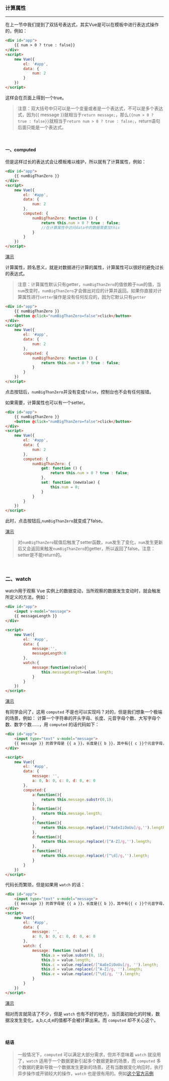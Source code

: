 ### 计算属性
---

在上一节中我们提到了双括号表达式，其实Vue是可以在模板中进行表达式操作的，例如：
```html
<div id="app">
    {{ num > 0 ? true : false}}
</div>
<script>
    new Vue({
        el: '#app',
        data: {
            num: 2
        }
    })
</script>
```
这样会在页面上得到一个true。

> 注意：双大括号中只可以是一个变量或者是一个表达式，不可以是多个表达式，因为{{ message }}就相当于`return message;`，那么`{{num > 0 ? true : false}}`就相当于`return num > 0 ? true : false;`，return语句后面只能是一个表达式。

<br>

#### 一、computed
但是这样过长的表达式会让模板难以维护，所以就有了计算属性，例如：

```html
<div id="app">
    {{ numBigThanZero }}
</div>
<script>
    new Vue({
        el: '#app',
        data: {
            num: 2
        },
        computed: {
            numBigThanZero: function () {
                return this.num > 0 ? true : false;
                //在计算属性中访问data中的数据需要加this
            }
        }
    })
</script>
```
[演示](http://lavyun.github.io/learn-vue/vue/4-计算属性/demo1.html)

计算属性，顾名思义，就是对数据进行计算的属性，计算属性可以很好的避免过长的表达式。

> 注意：计算属性默认只有getter，`numBigThanZero`的值依赖于`num`的值，当`num`改变时，`numBigThanZero`才会做出对应的计算并返回。如果你直接对计算属性进行`setter`操作是没有任何反应的，因为它默认只有`getter`

```html
<div id="app">
    {{ numBigThanZero }}
    <button @click="numBigThanZero=false">click</button>
</div>
<script>
    new Vue({
        el: '#app',
        data: {
            num: 2
        },
        computed: {
            numBigThanZero: function () {
                return this.num > 0 ? true : false;
            }
        }
    })
</script>
```

点击按钮后，`numBigThanZero`并没有变成`false`，控制台也不会有任何报错。

如果需要，计算属性也可以有一个setter。

```html
<div id="app">
    {{ numBigThanZero }}
    <button @click="numBigThanZero=false">click</button>
</div>
<script>
    new Vue({
        el: '#app',
        data: {
            num: 2
        },
        computed: {
            numBigThanZero: {
                get: function () {
                    return this.num > 0 ? true : false;
                },
                set: function (newValue) {
                    this.num = 0;
                }
            }
        }
    })
</script>
```

此时，点击按钮后,`numBigThanZero`就变成了false。

[演示](http://lavyun.github.io/learn-vue/vue/4-计算属性/demo2.html)

> 对`numBigThanZero`赋值后触发了setter函数，`num`发生了变化，`num`发生更新后又会返回来触发`numBigThanZero`的getter，所以返回了false。注意：setter是不能return的。

<br>

### 二、watch

watch用于观察 Vue 实例上的数据变动，当所观察的数据发生变动时，就会触发所定义的方法，例如：

```html
<div id="app">
    <input v-model="message">
    {{ messageLength }}
</div>

<script>
    new Vue({
        el: '#app',
        data: {
            message:'',
            messageLength:0
        },
        watch:{
            message:function(value){
                this.messageLength=value.length;
            }
        }
    })
</script>
```
[演示](http://lavyun.github.io/learn-vue/vue/4-计算属性/demo3.html)

有同学会问了，这用 `computed` 不是也可以实现吗？对的，但是我们想象一个极端的场景，例如：
计算一个字符串的开头字母、长度、元音字母个数、大写字母个数、数字个数......，用 `computed` 的话代码如下：

```html
<div id="app">
    <input type="text" v-model="message">
    {{ message }} 的首字母是 {{ a }}，长度是{{ b }}，其中有{{ c }}个元音字母，{{ d }}个大写字母，{{ e }}个数字
</div>

<script>
    new Vue({
        el: '#app',
        data: {
            message: '',
            a: 0, b: 0, c: 0, d: 0, e: 0
        },
        computed:{
            a:function(){
                return this.message.substr(0,1);
            },
            b:function(){
                return this.message.length;
            },
            c:function(){
                return this.message.replace(/[^AaEeIiOoUu]/g,'').length;
            },
            d:function(){
                return this.message.replace(/[^A-Z]/g,'').length;
            },
            e:function(){
                return this.message.replace(/[^\d]/g,'').length;
            }
        }
    })
</script>
```
代码长而繁琐，但是如果用 `watch` 的话：
```html
<div id="app">
    <input type="text" v-model="message">
    {{ message }} 的首字母是 {{ a }}，长度是{{ b }}，其中有{{ c }}个元音字母，{{ d }}个大写字母，{{ e }}个数字
</div>
<script>
    new Vue({
        el: '#app',
        data: {
            message: '',
            a: 0, b: 0, c: 0, d: 0, e: 0
        },
        watch: {
            message: function (value) {
                this.a = value.substr(0, 1);
                this.b = value.length;
                this.c = value.replace(/[^AaEeIiOoUu]/g, '').length;
                this.d = value.replace(/[^A-Z]/g, '').length;
                this.e = value.replace(/[^\d]/g, '').length;
            }
        }
    })
</script>
```
[演示](http://lavyun.github.io/learn-vue/vue/4-计算属性/demo4.html)

相对而言就简洁了不少，但是 `watch` 也有不好的地方，当页面初始化的时候，数据没发生变化，a,b,c,d,e的值都不会被计算出来。而 `computed` 却不关心这个。

<br>

#### 结语
> 一般情况下，`computed` 可以满足大部分需求，但并不意味着 `watch` 就没用了，`watch` 适用于一个数据更新引起多个数据更新的场景，而 `computed` 多个数据的更新导致一个数据发生更新的场景。还有当数据变化响应时，执行异步操作或开销较大的操作，`watch` 也是很有用的。例如[这个官方示例](https://vuefe.cn/v2/guide/computed.html#观察-Watchers)
